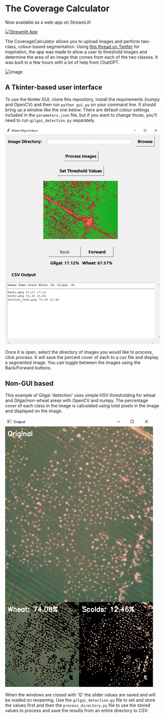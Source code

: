 # The Coverage Calculator
Now available as a web-app on StreamLit!

[![Streamlit App](https://static.streamlit.io/badges/streamlit_badge_black_white.svg)](https://geezacoleman-gilgaidetection-streamlit-app-wn203j.streamlit.app/)

The CoverageCalculator allows you to upload images and perform two-class, colour-based segmentation. Using [this thread on Twitter](https://twitter.com/cropmad/status/1637700842727022593) for inspiration, the app was made to allow a user to threshold images and 
determine the area of an image that comes from each of the two classes. It was built in a few hours with a lot of help from ChatGPT.

![image](https://user-images.githubusercontent.com/51358498/226951394-16d4bf7e-e0ce-4946-aad3-2b69730098d1.png)

## A Tkinter-based user interface
To use the tkinter GUI, clone this repository, install the requirements (numpy and OpenCV) and then run `python gui.py` 
on your command line. It should bring up a window like the one below. There are default colour settings included
in the `parameters.json` file, but if you want to change those, you'll need to run `gilgai_detection.py` separately.

![gui](gui_example.png)

Once it is open, select the directory of images you would like to process, click process. It will save the percent cover
of each to a csv file and display a segmented image. You can toggle between the images using the Back/Forward 
buttons.

## Non-GUI based

This example of Gilgai 'detection' uses simple HSV thresholding for wheat and Gilgai/non-wheat areas with OpenCV and numpy. 
The percentage cover of each class in the image is calculated using total pixels in the image and displayed 
on the image. 

![image](example_output.png)

When the windows are closed with 'Q' the slider values are saved and will be loaded on reopening. Use the `gilgai_detection.py`
file to set and store the values first and then the `process_directory.py` file to use the stored values to process and
save the results from an entire directory to CSV.
